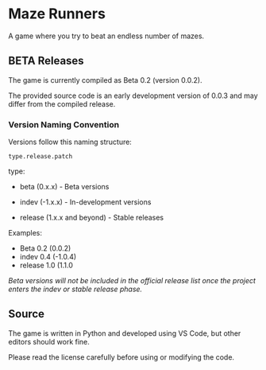 # Maze Runners

A game where you try to beat an endless number of mazes.

## BETA Releases

The game is currently compiled as Beta 0.2 (version 0.0.2).

The provided source code is an early development version of 0.0.3 and may differ from the compiled release.

### Version Naming Convention

Versions follow this naming structure:

`type.release.patch`

type:

- beta (0.x.x) - Beta versions

- indev (-1.x.x) - In-development versions

- release (1.x.x and beyond) - Stable releases

Examples:
- Beta 0.2 (0.0.2)
- indev 0.4 (-1.0.4)
- release 1.0 (1.1.0

*Beta versions will not be included in the official release list once the project enters the indev or stable release phase.*

## Source

The game is written in Python and developed using VS Code, but other editors should work fine.

Please read the license carefully before using or modifying the code.
